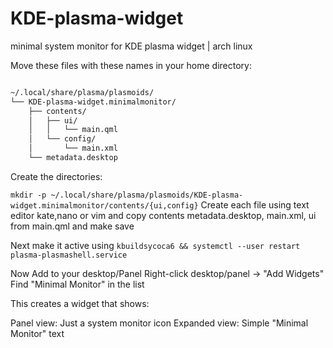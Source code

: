 # KDE-plasma-widget
minimal system monitor for KDE plasma widget | arch linux 

Move these files with these names in your home directory:

```bash

~/.local/share/plasma/plasmoids/
└── KDE-plasma-widget.minimalmonitor/
    ├── contents/
    │   ├── ui/
    │   │   └── main.qml
    │   └── config/
    │       └── main.xml
    └── metadata.desktop
```
    
Create the directories:

```mkdir -p ~/.local/share/plasma/plasmoids/KDE-plasma-widget.minimalmonitor/contents/{ui,config}```
  Create each file using text editor kate,nano or vim and copy contents metadata.desktop, main.xml, ui from main.qml and make save

Next make it active using ```kbuildsycoca6 && systemctl --user restart plasma-plasmashell.service```

Now Add to your desktop/Panel 
    Right-click desktop/panel → "Add Widgets"
    Find "Minimal Monitor" in the list
    
This creates a widget that shows:

   Panel view: Just a system monitor icon
   Expanded view: Simple "Minimal Monitor" text
